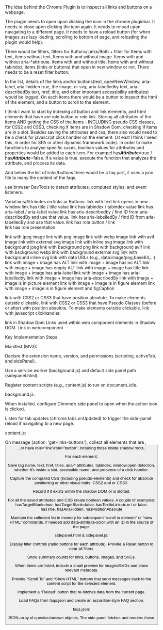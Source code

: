 The idea behind the Chrome Plugin is to inspect all links and buttons on a webpage. 

The plugin needs to open upon clicking the icon in the chrome pluginbar. It needs to close upon clicking the icon again. It needs to reload upon navigating to a different page. It needs to have a reload button (for when images use lazy loading, scrolling to bottom of page, and reloading the plugin would help). 

There would be filters, filters for Buttons/Links/Both + filter for Items with text, items without text, Items with and without image. Items with and without aria-*attribute. Items with and without title. Items with and without tabindex, items (links or buttons) that open in new window or not.  There needs to be a reset filter button. 

In the list, details of the links and/or buttons(text, openNewWindow, aria-label, aria-hidden true, the image, or svg, aria-labelledby text, aria-describedBy text, href, title,  and other important accessibility attributes) would be logged. On each items there would be a button to inspect the html of the element, and a button to scroll to the element. 

I think I want to start by indexing all button and link elements, and html elements that have are role button or role link. 
Storing all attributes of the items AND getting the CSS of the items - INCLUDING pseudo CSS classes, for CSS2 and CSS3, checking if items are in Shadow Dom, checking if items are in a slot. Besides saving the attributes and css, there also would need to be a check for javascript click handler on the element. (at east I think I need this, in order for SPA or other dynamic framework code). 
In order to make functions to analyse specific cases, boolean values for attributes and properties would be added to each item. For exampel has***Attribute***=true / has***Attribute***=false. If a value is true, execute the function that analyzes the attribute, and process its data. 

And below the list of links/buttons there would be a faq part, it uses a json file to many the content of the faqs.

use browser DevTools to detect attributes, computed styles, and event listeners.

Variations/Attributes on links or Buttons:
link with text
link opens in new window
link has title / title value
link has tabindex / tabindex value
link has aria-label / aria-label value
link has aria-describedby / find ID from aria-describedBy and use that value.
link has aria-labelledBy / find ID from aria-labelledBy and use that value.
link has role button / link  
link has role presentation

link with jpeg image
link with png image
link with webp image
link with avif image
link with external svg image
link with inline svg image 
link with background jpeg
link with background png
link with background avif
link with background webp
link with background external svg
link with background inline svg
link with data URLs (e.g., data:image/png;base64,...).
link with image + image has ALT
link with image + image has no ALT
link with image + image has empty ALT
link with image + image has title
link with image + image has aria-label
link with image + image has aria-labelledby
link with image + image has aria-describedBy
link with image + image is in picture element
link with image + image is in figure element
link with image + image is in figure element and figCaption

link with CSS2 or CSS3 that have position absolute. To make elements outside clickable.
link with CSS2 or CSS3 that have Pseudo Classes (before or after) with position absolute. To make elements outside clickable.
link with javascript clickhandler. 

link in Shadow Dom
Links used within web component <slot> elements in Shadow DOM.
Link in webcomponent


Key Implementation Steps

Manifest (MV3):

Declare the extension name, version, and permissions (scripting, activeTab, and sidePanel).

Use a service worker (background.js) and default side panel path (sidepanel.html).

Register content scripts (e.g., content.js) to run on document_idle.

background.js:

When installed, configure Chrome’s side panel to open when the action icon is clicked.

Listen for tab updates (chrome.tabs.onUpdated) to trigger the side-panel reload if navigating to a new page.

content.js:

On message {action: 'get-links-buttons'}, collect all elements that are <a>, <button>, or have role="link"/role="button", including those inside shadow roots.

For each element:

Save tag name, text, href, titles, aria-* attributes, tabindex, window.open detection, whether it’s inside a slot, accessible name, and presence of a click handler.

Capture the computed CSS (including pseudo-elements) and check for absolute positioning or other visual traits. CSS2 and or CSS3.

Record if it exists within the shadow DOM or is slotted.

For all the saved attributes and CSS create boolean values. A couple of examples: hasTargetBlank=true, hasTargetBlank=false. hasTextInLink=true / or false. hasTitle, hasAriaHidden, hasPositionAbsolute 

Maintain the collected list in memory for subsequent “scroll to element” or “view HTML” commands. If needed add data-attribute-scroll with an ID in the source of the page.

sidepanel.html & sidepanel.js:

Display filter controls (radio buttons for each attribute). Provide a Reset button to clear all filters.

Show summary counts for links, buttons, images, and SVGs.

When items are listed, include a small preview for images/SVGs and show relevant metadata.

Provide “Scroll To” and “Show HTML” buttons that send messages back to the content script for the selected element.

Implement a “Reload” button that re-fetches data from the current page.

Load FAQs from faqs.json and create an accordion-style FAQ section.


faqs.json:

JSON array of question/answer objects. The side panel fetches and renders these.